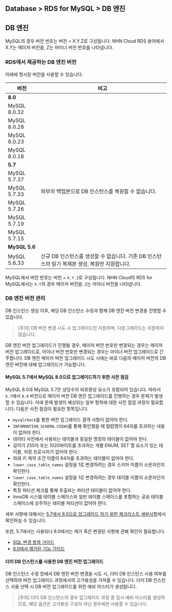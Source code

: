 ## Database > RDS for MySQL > DB 엔진

## DB 엔진
MySQL의 경우 버전 번호는 버전 = X.Y.Z로 구성됩니다. NHN Cloud RDS 용어에서 X.Y는 메이저 버전을, Z는 마이너 버전 번호를 나타냅니다.


### RDS에서 제공하는 DB 엔진 버전

아래에 명시된 버전을 사용할 수 있습니다.

| 버전           | 비고                                                        |
|--------------|-----------------------------------------------------------|
| <strong>8.0</strong> ||
| MySQL 8.0.32 |                                                           | 
| MySQL 8.0.28 |                                                           | 
| MySQL 8.0.23 |                                                           |
| MySQL 8.0.18 |                                                           |
| <strong>5.7</strong> ||
| MySQL 5.7.37 |                                                           |
| MySQL 5.7.33 | 외부의 백업본으로 DB 인스턴스를 복원할 수 없습니다.                   |
| MySQL 5.7.26 |                                                           |
| MySQL 5.7.19 |                                                           |
| MySQL 5.7.15 |                                                           |
| <strong>MySQL 5.6</strong> ||
| MySQL 5.6.33 | 신규 DB 인스턴스를 생성할 수 없습니다. 기존 DB 인스턴스의 읽기 복제본 생성, 복원만 지원합니다. |

MySQL에서 버전 번호는 버전 = `X.Y.Z`로 구성됩니다. NHN Cloud의 RDS for MySQL에서는 `X.Y`의 경우 메이저 버전을, `Z`는 마이너 버전을 나타냅니다.

### DB 엔진 버전 관리
DB 인스턴스 생성 이후, 해당 DB 인스턴스 수정과 함께 DB 엔진 버전 변경을 진행할 수 있습니다.

> [주의]
> DB 버전 변경 시도 시 업그레이드만 지원하며, 다운그레이드는 지원하지 않습니다.

DB 엔진 버전 업그레이드가 진행될 경우, 메이저 버전 번호만 변경되는 경우는 메이저 버전 업그레이드로, 마이너 버전 번호만 변경되는 경우는 마이너 버전 업그레이드로 간주합니다.
DB 엔진 메이저 버전 업그레이드 시도 시에는 바로 다음의 메이저 버전의 DB 엔진 버전에 대해 업그레이드가 가능합니다.

#### MySQL 5.7에서 MySQL 8.0으로 업그레이드하기 위한 사전 점검

MySQL 8.0과 MySQL 5.7은 상당수의 비호환성 요소가 포함되어 있습니다. 따라서 `5.7`에서 `8.0` 버전으로 메이저 버전 DB 엔진 업그레이드를 진행하는 경우 문제가 발생할 수 있습니다. 이에 문제 발생이 예상되는 일부 항목에 대한 사전 점검 과정이 필요합니다. 다음은 사전 점검이 필요한 항목입니다.

- `mysqlcheck`를 통한 버전 업그레이드 결격 사항이 없어야 한다.
- `INFORMATION_SCHEMA.VIEWS`를 통해 확인했을 때 컬럼명이 64자를 초과하는 내용이 없어야 한다.
- 데이터 사전에서 사용되는 테이블과 동일한 명칭의 테이블이 없어야 한다.
- 길이가 255자 또는 1020바이트를 초과하는 개별 ENUM, SET 열 요소가 있는 테이블, 저장 프로시저가 없어야 한다.
- 외래 키 제약 조건 이름이 64자를 초과하는 테이블이 없어야 한다.
- `lower_case_table_names` 설정을 1로 변경하려는 경우 스키마 이름이 소문자인지 확인한다.
- `lower_case_table_names` 설정을 1로 변경하려는 경우 테이블 이름이 소문자인지 확인한다.
- 특정 파티션 체크를 통해 추출되는 파티션 테이블이 없어야 한다.
- InnoDB 시스템 테이블 스페이스와 일반 테이블 스페이스를 포함하는 공유 테이블 스페이스에 상주하는 테이블 파티션이 없어야 한다.

세부 사항에 대해서는 [5.7에서 8.0으로 업그레이드 하기 위한 체크리스트 세부사항](https://static.toastoven.net/prod_rds/23.08.17/Check_5.7_to_8.0_ja.xlsx)에서 확인하실 수 있습니다.

또한, 5.7에서는 사용되나 8.0에서는 제거 혹은 변경된 사항에 관해 확인이 필요합니다.
- [SQL 변경 항목 가이드](https://dev.mysql.com/doc/refman/8.0/en/upgrading-from-previous-series.html#upgrade-sql-changes)
- [8.0에서 제거된 기능 가이드](https://dev.mysql.com/doc/refman/8.0/en/mysql-nutshell.html#mysql-nutshell-removals)



#### 더미 DB 인스턴스를 사용한 DB 엔진 버전 업그레이드 

DB 인스턴스 수정 창에서 DB 엔진 버전 변경을 시도 시, 더미 DB 인스턴스 사용 여부를 선택하여 버전 업그레이드 과정에서의 고가용성을 가져올 수 있습니다. 더미 DB 인스턴스 사용 선택 시 DB 버전 업그레이드를 위한 예비 마스터가 생성됩니다. 

> [주의]
> 더미 DB 인스턴스의 경우 업그레이드 과정 중 임시 예비 마스터를 생성하므로, 해당 옵션은 고가용성 구성이 아닌 경우에만 사용할 수 있습니다.
